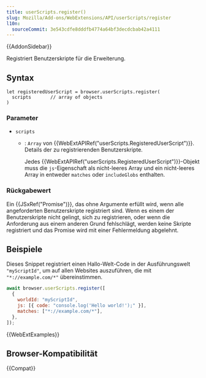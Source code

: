 ```yaml
---
title: userScripts.register()
slug: Mozilla/Add-ons/WebExtensions/API/userScripts/register
l10n:
  sourceCommit: 3e543cdfe8dddfb4774a64bf3decdcbab42a4111
---
```


{{AddonSidebar}}

Registriert Benutzerskripte für die Erweiterung.

## Syntax

```js-nolint
let registeredUserScript = browser.userScripts.register(
  scripts       // array of objects
)
```

### Parameter

- `scripts`

  - : `Array` von {{WebExtAPIRef("userScripts.RegisteredUserScript")}}. Details der zu registrierenden Benutzerskripte.

    Jedes {{WebExtAPIRef("userScripts.RegisteredUserScript")}}-Objekt muss die `js`-Eigenschaft als nicht-leeres Array und ein nicht-leeres Array in entweder `matches` oder `includeGlobs` enthalten.

### Rückgabewert

Ein {{JSxRef("Promise")}}, das ohne Argumente erfüllt wird, wenn alle angeforderten Benutzerskripte registriert sind. Wenn es einem der Benutzerskripte nicht gelingt, sich zu registrieren, oder wenn die Anforderung aus einem anderen Grund fehlschlägt, werden keine Skripte registriert und das Promise wird mit einer Fehlermeldung abgelehnt.

## Beispiele

Dieses Snippet registriert einen Hallo-Welt-Code in der Ausführungswelt `"myScriptId"`, um auf allen Websites auszuführen, die mit `"*://example.com/*"` übereinstimmen.

```js
await browser.userScripts.register([
  {
    worldId: "myScriptId",
    js: [{ code: "console.log('Hello world!');" }],
    matches: ["*://example.com/*"],
  },
]);
```

{{WebExtExamples}}

## Browser-Kompatibilität

{{Compat}}
